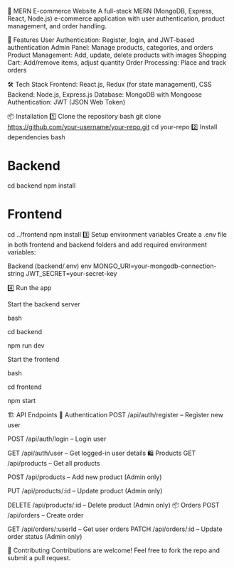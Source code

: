 🛒 MERN E-commerce Website
A full-stack MERN (MongoDB, Express, React, Node.js) e-commerce application with user authentication, product management, and order handling.

🚀 Features
User Authentication: Register, login, and JWT-based authentication
Admin Panel: Manage products, categories, and orders
Product Management: Add, update, delete products with images
Shopping Cart: Add/remove items, adjust quantity
Order Processing: Place and track orders

🛠 Tech Stack
Frontend: React.js, Redux (for state management), CSS
Backend: Node.js, Express.js
Database: MongoDB with Mongoose
Authentication: JWT (JSON Web Token)

📦 Installation
1️⃣ Clone the repository
bash
git clone https://github.com/your-username/your-repo.git
cd your-repo
2️⃣ Install dependencies
bash
# Backend
cd backend
npm install

# Frontend
cd ../frontend
npm install
3️⃣ Setup environment variables
Create a .env file in both frontend and backend folders and add required environment variables:

Backend (backend/.env)
env
MONGO_URI=your-mongodb-connection-string
JWT_SECRET=your-secret-key

4️⃣ Run the app

Start the backend server

bash

cd backend

npm run dev

Start the frontend

bash

cd frontend

npm start

🏗 API Endpoints
🔐 Authentication
POST /api/auth/register – Register new user

POST /api/auth/login – Login user

GET /api/auth/user – Get logged-in user details
🛍 Products
GET /api/products – Get all products

POST /api/products – Add new product (Admin only)

PUT /api/products/:id – Update product (Admin only)

DELETE /api/products/:id – Delete product (Admin only)
📦 Orders
POST /api/orders – Create order

GET /api/orders/:userId – Get user orders
PATCH /api/orders/:id – Update order status (Admin only)

🤝 Contributing
Contributions are welcome! Feel free to fork the repo and submit a pull request.
